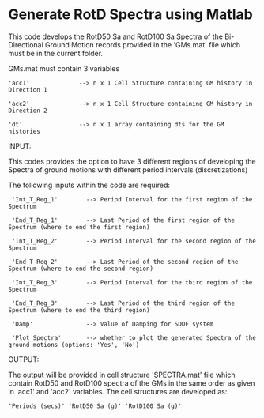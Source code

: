 # Generate RotD Spectra using Matlab


This code develops the RotD50 Sa and RotD100 Sa Spectra of the Bi-Directional  Ground Motion records provided in the 'GMs.mat' file which must be in the current folder. 

GMs.mat must contain 3 variables

    'acc1'              --> n x 1 Cell Structure containing GM history in Direction 1 

    'acc2'              --> n x 1 Cell Structure containing GM history in Direction 2

    'dt'                --> n x 1 array containing dts for the GM histories


INPUT:

This codes provides the option to have 3 different regions of developing the Spectra of ground motions with different period intervals (discretizations)
 
The following inputs within the code are required:
 
     'Int_T_Reg_1'        --> Period Interval for the first region of the Spectrum 

     'End_T_Reg_1'        --> Last Period of the first region of the Spectrum (where to end the first region)

     'Int_T_Reg_2'        --> Period Interval for the second region of the Spectrum 

     'End_T_Reg_2'        --> Last Period of the second region of the Spectrum (where to end the second region)

     'Int_T_Reg_3'        --> Period Interval for the third region of the Spectrum 

     'End_T_Reg_3'        --> Last Period of the third region of the Spectrum (where to end the third region)

     'Damp'               --> Value of Damping for SDOF system

     'Plot_Spectra'       --> whether to plot the generated Spectra of the ground motions (options: 'Yes', 'No')    

 
OUTPUT:

The output will be provided in cell structure 'SPECTRA.mat' file which contain RotD50 and RotD100 spectra of the GMs in the same order as given in 'acc1' and 'acc2' variables. The cell structures are developed as:

    'Periods (secs)' 'RotD50 Sa (g)' 'RotD100 Sa (g)' 

